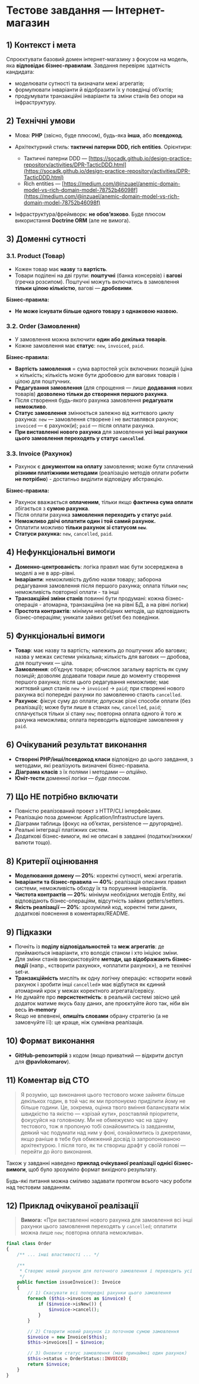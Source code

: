 # Тестове завдання — Інтернет-магазин

## 1) Контекст і мета

Спроєктувати базовий домен інтернет-магазину з фокусом на модель, яка **відповідає бізнес-правилам**. Завдання перевіряє здатність кандидата:

* моделювати сутності та визначати межі агрегатів;
* формулювати інваріанти й відобразити їх у поведінці об’єктів;
* продумувати транзакційні інваріанти та зміни станів без опори на інфраструктуру.

## 2) Технічні умови

* Мова: **PHP** (звісно, буде плюсом), будь-яка **інша**, або **псевдокод**.
* Архітектурний стиль: **тактичні патерни DDD, rich entities**.
  Орієнтири:

  * Тактичні патерни DDD — [https://socadk.github.io/design-practice-repository/activities/DPR-TacticDDD.html](https://socadk.github.io/design-practice-repository/activities/DPR-TacticDDD.html)
  * Rich entities — [https://medium.com/@inzuael/anemic-domain-model-vs-rich-domain-model-78752b46098f](https://medium.com/@inzuael/anemic-domain-model-vs-rich-domain-model-78752b46098f)
* Інфраструктура/фреймворк: **не обов’язково**. Буде плюсом використання **Doctrine ORM** (але не вимога).

## 3) Доменні сутності

### 3.1. Product (Товар)

* Кожен товар має **назву** та **вартість**.
* Товари поділені на дві групи: **поштучні** (банка консервів) і **вагові** (гречка розсипом). Поштучні можуть включатись в замовлення **тільки цілою кількістю**, вагові — **дробовими**.

**Бізнес-правила:**

* **Не може існувати більше одного товару з однаковою назвою.**

### 3.2. Order (Замовлення)

* У замовлення можна включити **один або декілька товарів**.
* Кожне замовлення має **статус**: `new`, `invoiced`, `paid`.

**Бізнес-правила:**

* **Вартість замовлення** = сума вартостей усіх включених позицій (ціна × кількість; кількість може бути дробовою для вагових товарів і цілою для поштучних.
* **Редагування замовлення** (для спрощення — лише **додавання** нових товарів) **дозволено тільки до створення першого рахунка**.
* Після створення будь-якого рахунка замовлення **редагувати неможливо**.
* **Статус замовлення** змінюється залежно від життєвого циклу рахунка:
  `new` — замовлення створене і не виставлявся рахунок; `invoiced` — є рахунок(и); `paid` — після оплати рахунка.
* **При виставленні нового рахунка** для замовлення **усі інші рахунки цього замовлення переходять у статус `cancelled`**.

### 3.3. Invoice (Рахунок)

* Рахунок є **документом на оплату** замовлення; може бути сплачений **різними платіжними методами** (реалізацію методів оплати робити **не потрібно**) - достатньо виділити відповідну абстракцію.

**Бізнес-правила:**

* Рахунок вважається **оплаченим**, тільки якщо **фактична сума оплати** збігається з **сумою рахунка**.
* Після оплати рахунка **замовлення переходить у статус `paid`**.
* **Неможливо двічі оплатити один і той самий рахунок.**
* Оплатити можливо **тільки рахунок зі статусом `new`**.
* **Статуси рахунка:** `new`, `cancelled`, `paid`.

## 4) Нефункціональні вимоги

* **Доменно-центрованість**: логіка правил має бути зосереджена в моделі а не в app-рівні.
* **Інваріанти**: неможливість дублю назви товару; заборона редагування замовлення після першого рахунка; оплата тільки `new`; неможливість повторної оплати - та інші
* **Транзакційні зміни станів** повинні бути продумані: кожна бізнес-операція - атомарна, транзакційна (не на рівні БД, а на рівні логіки)
* **Простота контрактів**: мінімум необхідних методів, що відповідають бізнес-операціям; уникати зайвих get/set без поведінки.

## 5) Функціональні вимоги

* **Товар**: має назву та вартість; належить до поштучних або вагових; назва у межах системи унікальна; кількість для вагових — дробова, для поштучних — ціла.
* **Замовлення**: об’єднує товари; обчислює загальну вартість як суму позицій; дозволяє додавати товари лише до моменту створення першого рахунка; після цього редагування неможливе; має життєвий цикл станів `new` → `invoiced` → `paid`; при створенні нового рахунка всі попередні рахунки по замовленню стають `cancelled`.
* **Рахунок**: фіксує суму до оплати; допускає різні способи оплати (без реалізації); може бути лише в станах `new`, `cancelled`, `paid`; сплачується тільки зі стану `new`; повторна оплата одного й того ж рахунка неможлива; оплата переводить відповідне замовлення у `paid`.

## 6) Очікуваний результат виконання

* **Створені PHP/інші/псевдокод класи** відповідно до цього завдання, з методами, які реалізують визначені бізнес-правила.
* **Діаграма класів** з їх полями і методами — *опційно*.
* **Юніт-тести** доменної логіки — *буде плюсом*.

## 7) Що НЕ потрібно включати

* Повністю реалізований проект з HTTP/CLI інтерфейсами.
* Реалізацію поза доменом: Application/Infrastructure layers.
* Діаграми таблиць (фокус на об’єктах, persistence — другорядне).
* Реальні інтеграції платіжних систем.
* Додаткові бізнес-вимоги, які не описані в завданні (податки/знижки/валюти тощо).

## 8) Критерії оцінювання

* **Моделювання домену — 20%**: коректні сутності, межі агрегатів.
* **Інваріанти та бізнес-правила — 40%**: реалізація описаних правил системи, неможливість обходу їх та порушення інваріантів.
* **Чистота контрактів — 20%**: мінімум необхідних методів Entity, які відповідають бізнес-операціям, відсутність зайвих getters/setters.
* **Якість реалізації — 20%**: зрозумілий код, коректні типи даних, додаткові пояснення в коментарях/README.

## 9) Підказки

* Почніть із **поділу відповідальностей** та **меж агрегатів**: де приймаються інваріанти, хто володіє станом і хто ініціює зміни.
* Для зміни станів використовуйте **методи, що відображають бізнес-події** (напр., «створити рахунок», «оплатити рахунок»), а не технічні set-и.
* **Транзакційність** мисліть як одну логічну операцію: «створити новий рахунок і зробити інші `cancelled`» має відбутися як єдиний атомарний крок у межах коректного агрегата/сервісу.
* Не думайте про **персистентність**: в реальній системі звісно цей додаток матиме якусь базу даних, але проєктуйте його так, ніби він весь **in-memory** 
* Якщо не впевнені, **опишіть словами** обрану стратегію (а не замовчуйте її): це краще, ніж сумнівна реалізація.

## 10) Формат виконання

* **GitHub-репозиторій** з кодом (якщо приватний — відкрити доступ для **@pavlokomarov**).

## 11) Коментар від СТО

> Я розумію, що виконання цього тестового може зайняти більше декількох годин, в той час як ми пропонуємо приділити йому не більше години. Це, зокрема, оцінка твого вміння балансувати між швидкістю та якістю — «зрізай кути», розставляй пріоритети, фокусуйся на головному. Ми не обмежуємо час на здачу тестового, тож я пропоную тобі ознайомитись із завданням, деякий час подумати над ним у фоні, ознайомитись із джерелами, якщо раніше в тебе був обмежений досвід із запропонованою архітектурою. І після того, як ти створиш драфт у своїй голові — перейти до його виконання.

Також у завданні наведено **приклад очікуваної реалізації однієї бізнес-вимоги**, щоб було зрозуміло формат вихідного результату.

Будь-які питання можна сміливо задавати протягом всього часу роботи над тестовим завданням.

## 12) Приклад очікуваної реалізації

> **Вимога:** «При виставленні нового рахунка для замовлення всі інші рахунки цього замовлення переходять у `cancelled`; оплатити можна лише `new`; повторна оплата неможлива».

```php
final class Order
{
    /** ... інші властивості ... */

    /**
     * Створює новий рахунок для поточного замовлення і переводить усі попередні рахунки у cancelled.
     */
    public function issueInvoice(): Invoice
    {
        // 1) Скасувати всі попередні рахунки цього замовлення
        foreach ($this->invoices as $invoice) {
            if ($invoice->isNew()) {
                $invoice->cancel();
            }
        }

        // 2) Створити новий рахунок із поточною сумою замовлення
        $invoice = new Invoice($this);
        $this->invoices[] = $invoice;

        // 3) Оновити статус замовлення (має принаймні один рахунок)
        $this->status = OrderStatus::INVOICED;
        return $invoice;
    }
}
```
